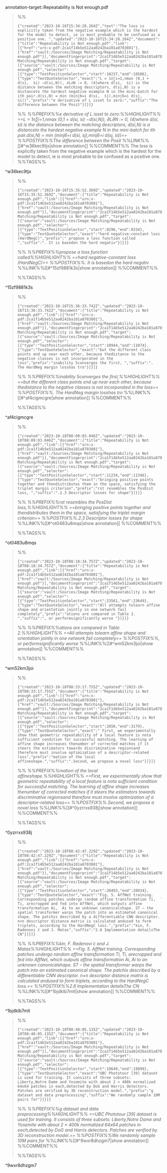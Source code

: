 annotation-target::Repeatability is Not enough.pdf

>%%
>```annotation-json
>{"created":"2023-10-16T15:34:28.264Z","text":"The loss is explicitly taken from the negative example which is the hardest for the model to detect, ie is most probable to be confused as a positive one. ","updated":"2023-10-16T15:34:28.264Z","document":{"title":"Repeatability is Not enough.pdf","link":[{"href":"urn:x-pdf:2ca1f14b5e512aa0242ba101a8703801"},{"href":"vault:/Sources/Image Matching/Repeatability is Not enough.pdf"}],"documentFingerprint":"2ca1f14b5e512aa0242ba101a8703801"},"uri":"vault:/Sources/Image Matching/Repeatability is Not enough.pdf","target":[{"source":"vault:/Sources/Image Matching/Repeatability is Not enough.pdf","selector":[{"type":"TextPositionSelector","start":10237,"end":10506},{"type":"TextQuoteSelector","exact":"L = 1n∑i=1,nmax (0,1 + d(si,  ̇si) −d(si,N)), ∂L∂N := 0, (4)where d(si,  ̇si) is the distance between the matching descriptors, d(si,N) is a distanceto the hardest negative example N in the mini-batch for ith pair.d(si,N) = min (minj6=i d(si,  ̇sj),minj6=i d(sj,  ̇si))","prefix":"e derivative of L isset to zero:","suffix":"The difference between the Posit"}]}]}
>```
>%%
>*%%PREFIX%%e derivative of L isset to zero:%%HIGHLIGHT%% ==L = 1n∑i=1,nmax (0,1 + d(si,  ̇si) −d(si,N)), ∂L∂N := 0, (4)where d(si,  ̇si) is the distance between the matching descriptors, d(si,N) is a distanceto the hardest negative example N in the mini-batch for ith pair.d(si,N) = min (minj6=i d(si,  ̇sj),minj6=i d(sj,  ̇si))== %%POSTFIX%%The difference between the Posit*
>%%LINK%%[[#^w36kec9tjx|show annotation]]
>%%COMMENT%%
>The loss is explicitly taken from the negative example which is the hardest for the model to detect, ie is most probable to be confused as a positive one. 
>%%TAGS%%
>
^w36kec9tjx


>%%
>```annotation-json
>{"created":"2023-10-16T15:35:52.369Z","updated":"2023-10-16T15:35:52.369Z","document":{"title":"Repeatability is Not enough.pdf","link":[{"href":"urn:x-pdf:2ca1f14b5e512aa0242ba101a8703801"},{"href":"vault:/Sources/Image Matching/Repeatability is Not enough.pdf"}],"documentFingerprint":"2ca1f14b5e512aa0242ba101a8703801"},"uri":"vault:/Sources/Image Matching/Repeatability is Not enough.pdf","target":[{"source":"vault:/Sources/Image Matching/Repeatability is Not enough.pdf","selector":[{"type":"TextPositionSelector","start":8296,"end":8334},{"type":"TextQuoteSelector","exact":"hard negative-constant loss (HardNegC)","prefix":" propose a loss function called ","suffix":". It is basedon the hard negativ"}]}]}
>```
>%%
>*%%PREFIX%%propose a loss function called%%HIGHLIGHT%% ==hard negative-constant loss (HardNegC)== %%POSTFIX%%. It is basedon the hard negativ*
>%%LINK%%[[#^15zf9881k3s|show annotation]]
>%%COMMENT%%
>
>%%TAGS%%
>
^15zf9881k3s


>%%
>```annotation-json
>{"created":"2023-10-16T15:36:33.742Z","updated":"2023-10-16T15:36:33.742Z","document":{"title":"Repeatability is Not enough.pdf","link":[{"href":"urn:x-pdf:2ca1f14b5e512aa0242ba101a8703801"},{"href":"vault:/Sources/Image Matching/Repeatability is Not enough.pdf"}],"documentFingerprint":"2ca1f14b5e512aa0242ba101a8703801"},"uri":"vault:/Sources/Image Matching/Repeatability is Not enough.pdf","target":[{"source":"vault:/Sources/Image Matching/Repeatability is Not enough.pdf","selector":[{"type":"TextPositionSelector","start":10944,"end":11074},{"type":"TextQuoteSelector","exact":"but the different class points end up near each other, because thedistance to the negative classes is not incorporated in the loss","prefix":"inability 5converges the first, ","suffix":". The HardNeg margin losshas tro"}]}]}
>```
>%%
>*%%PREFIX%%inability 5converges the first,%%HIGHLIGHT%% ==but the different class points end up near each other, because thedistance to the negative classes is not incorporated in the loss== %%POSTFIX%%. The HardNeg margin losshas tro*
>%%LINK%%[[#^af4cigmcgre|show annotation]]
>%%COMMENT%%
>
>%%TAGS%%
>
^af4cigmcgre


>%%
>```annotation-json
>{"created":"2023-10-18T08:09:03.046Z","updated":"2023-10-18T08:09:03.046Z","document":{"title":"Repeatability is Not enough.pdf","link":[{"href":"urn:x-pdf:2ca1f14b5e512aa0242ba101a8703801"},{"href":"vault:/Sources/Image Matching/Repeatability is Not enough.pdf"}],"documentFingerprint":"2ca1f14b5e512aa0242ba101a8703801"},"uri":"vault:/Sources/Image Matching/Repeatability is Not enough.pdf","target":[{"source":"vault:/Sources/Image Matching/Repeatability is Not enough.pdf","selector":[{"type":"TextPositionSelector","start":11234,"end":11346},{"type":"TextQuoteSelector","exact":"bringing positive points together and thendistributes them in the space, satisfying the triplet margin criterion","prefix":"rst resembles the PosDist loss, ","suffix":".2.3 Descriptor losses for shape"}]}]}
>```
>%%
>*%%PREFIX%%rst resembles the PosDist loss,%%HIGHLIGHT%% ==bringing positive points together and thendistributes them in the space, satisfying the triplet margin criterion== %%POSTFIX%%.2.3 Descriptor losses for shape*
>%%LINK%%[[#^ot0483u8mqs|show annotation]]
>%%COMMENT%%
>
>%%TAGS%%
>
^ot0483u8mqs


>%%
>```annotation-json
>{"created":"2023-10-18T08:18:34.757Z","updated":"2023-10-18T08:18:34.757Z","document":{"title":"Repeatability is Not enough.pdf","link":[{"href":"urn:x-pdf:2ca1f14b5e512aa0242ba101a8703801"},{"href":"vault:/Sources/Image Matching/Repeatability is Not enough.pdf"}],"documentFingerprint":"2ca1f14b5e512aa0242ba101a8703801"},"uri":"vault:/Sources/Image Matching/Repeatability is Not enough.pdf","target":[{"source":"vault:/Sources/Image Matching/Repeatability is Not enough.pdf","selector":[{"type":"TextPositionSelector","start":23561,"end":23649},{"type":"TextQuoteSelector","exact":"All attempts tolearn affine shape and orientation jointly in one network fail completely","prefix":"ations are compared in Table 2. ","suffix":", or performsignificantly worse "}]}]}
>```
>%%
>*%%PREFIX%%ations are compared in Table 2.%%HIGHLIGHT%% ==All attempts tolearn affine shape and orientation jointly in one network fail completely== %%POSTFIX%%, or performsignificantly worse*
>%%LINK%%[[#^wm52km3joi|show annotation]]
>%%COMMENT%%
>
>%%TAGS%%
>
^wm52km3joi


>%%
>```annotation-json
>{"created":"2023-10-18T08:33:17.755Z","updated":"2023-10-18T08:33:17.755Z","document":{"title":"Repeatability is Not enough.pdf","link":[{"href":"urn:x-pdf:2ca1f14b5e512aa0242ba101a8703801"},{"href":"vault:/Sources/Image Matching/Repeatability is Not enough.pdf"}],"documentFingerprint":"2ca1f14b5e512aa0242ba101a8703801"},"uri":"vault:/Sources/Image Matching/Repeatability is Not enough.pdf","target":[{"source":"vault:/Sources/Image Matching/Repeatability is Not enough.pdf","selector":[{"type":"TextPositionSelector","start":2850,"end":3179},{"type":"TextQuoteSelector","exact":" First, we experimentally show that geometric repeatability of a local feature is nota sufficient condition for successful matching. The learning of affine shape increases thenumber of corrected matches if it steers the estimators towards discriminative regionsand therefore must involve optimization of a descriptor-related loss","prefix":"mation of the local affineshape.","suffix":".Second, we propose a novel loss"}]}]}
>```
>%%
>*%%PREFIX%%mation of the local affineshape.%%HIGHLIGHT%% ==First, we experimentally show that geometric repeatability of a local feature is nota sufficient condition for successful matching. The learning of affine shape increases thenumber of corrected matches if it steers the estimators towards discriminative regionsand therefore must involve optimization of a descriptor-related loss== %%POSTFIX%%.Second, we propose a novel loss*
>%%LINK%%[[#^0yzrrxs938j|show annotation]]
>%%COMMENT%%
>
>%%TAGS%%
>
^0yzrrxs938j


>%%
>```annotation-json
>{"created":"2023-10-18T08:42:47.229Z","updated":"2023-10-18T08:42:47.229Z","document":{"title":"Repeatability is Not enough.pdf","link":[{"href":"urn:x-pdf:2ca1f14b5e512aa0242ba101a8703801"},{"href":"vault:/Sources/Image Matching/Repeatability is Not enough.pdf"}],"documentFingerprint":"2ca1f14b5e512aa0242ba101a8703801"},"uri":"vault:/Sources/Image Matching/Repeatability is Not enough.pdf","target":[{"source":"vault:/Sources/Image Matching/Repeatability is Not enough.pdf","selector":[{"type":"TextPositionSelector","start":20493,"end":20934},{"type":"TextQuoteSelector","exact":"Fig. 5. AffNet training. Corresponding patches undergo random affine transformation Ti,  ̇Ti, arecropped and fed into AffNet, which outputs affine transformation Ai,  ̇Ai to an unknown canonicalshape. ST – the spatial transformer warps the patch into an estimated canonical shape. The patchis described by a differentiable CNN descriptor. n×n descriptor distance matrix is calculated andused to form triplets, according to the HardNegC loss.","prefix":"kin, F. Radenovi ́c and J. Matas","suffix":"2.6 Implementation detailsThe CN"}]}]}
>```
>%%
>*%%PREFIX%%kin, F. Radenovi ́c and J. Matas%%HIGHLIGHT%% ==Fig. 5. AffNet training. Corresponding patches undergo random affine transformation Ti,  ̇Ti, arecropped and fed into AffNet, which outputs affine transformation Ai,  ̇Ai to an unknown canonicalshape. ST – the spatial transformer warps the patch into an estimated canonical shape. The patchis described by a differentiable CNN descriptor. n×n descriptor distance matrix is calculated andused to form triplets, according to the HardNegC loss.== %%POSTFIX%%2.6 Implementation detailsThe CN*
>%%LINK%%[[#^1bjdklb7mlt|show annotation]]
>%%COMMENT%%
>
>%%TAGS%%
>
^1bjdklb7mlt


>%%
>```annotation-json
>{"created":"2023-10-18T08:48:05.135Z","updated":"2023-10-18T08:48:05.135Z","document":{"title":"Repeatability is Not enough.pdf","link":[{"href":"urn:x-pdf:2ca1f14b5e512aa0242ba101a8703801"},{"href":"vault:/Sources/Image Matching/Repeatability is Not enough.pdf"}],"documentFingerprint":"2ca1f14b5e512aa0242ba101a8703801"},"uri":"vault:/Sources/Image Matching/Repeatability is Not enough.pdf","target":[{"source":"vault:/Sources/Image Matching/Repeatability is Not enough.pdf","selector":[{"type":"TextPositionSelector","start":19649,"end":19899},{"type":"TextQuoteSelector","exact":"UBC Phototour [39] dataset is used for training. It consists of three subsets: Liberty,Notre Dame and Yosemite with about 2 × 400k normalized 64x64 patches in each,detected by DoG and Harris detectors. Patches are verified by 3D reconstruction model.","prefix":"g dataset and data preprocessing","suffix":"We randomly sample 10M pairs for"}]}]}
>```
>%%
>*%%PREFIX%%g dataset and data preprocessing%%HIGHLIGHT%% ==UBC Phototour [39] dataset is used for training. It consists of three subsets: Liberty,Notre Dame and Yosemite with about 2 × 400k normalized 64x64 patches in each,detected by DoG and Harris detectors. Patches are verified by 3D reconstruction model.== %%POSTFIX%%We randomly sample 10M pairs for*
>%%LINK%%[[#^9wxr8dhzgm7|show annotation]]
>%%COMMENT%%
>
>%%TAGS%%
>
^9wxr8dhzgm7
